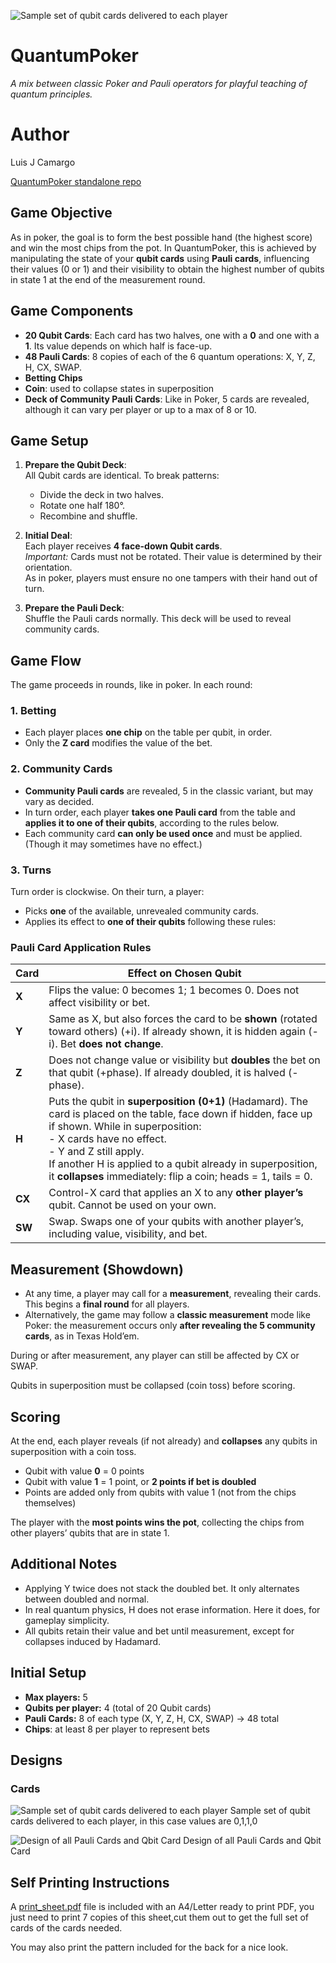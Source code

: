 ![Sample set of qubit cards delivered to each player](images/logo.png)

# QuantumPoker
*A mix between classic Poker and Pauli operators for playful teaching of quantum principles.*

# Author
Luis J Camargo

[QuantumPoker standalone repo](https://github.com/ljcamargo/quantumpoker)

## Game Objective
As in poker, the goal is to form the best possible hand (the highest score) and win the most chips from the pot. In QuantumPoker, this is achieved by manipulating the state of your **qubit cards** using **Pauli cards**, influencing their values (0 or 1) and their visibility to obtain the highest number of qubits in state 1 at the end of the measurement round.

## Game Components
- **20 Qubit Cards**: Each card has two halves, one with a **0** and one with a **1**. Its value depends on which half is face-up.
- **48 Pauli Cards**: 8 copies of each of the 6 quantum operations: X, Y, Z, H, CX, SWAP.
- **Betting Chips**
- **Coin**: used to collapse states in superposition
- **Deck of Community Pauli Cards**: Like in Poker, 5 cards are revealed, although it can vary per player or up to a max of 8 or 10.

## Game Setup
1. **Prepare the Qubit Deck**:  
   All Qubit cards are identical. To break patterns:
   - Divide the deck in two halves.
   - Rotate one half 180°.
   - Recombine and shuffle.

2. **Initial Deal**:  
   Each player receives **4 face-down Qubit cards**.  
   *Important:* Cards must not be rotated. Their value is determined by their orientation.  
   As in poker, players must ensure no one tampers with their hand out of turn.

3. **Prepare the Pauli Deck**:  
   Shuffle the Pauli cards normally. This deck will be used to reveal community cards.

## Game Flow
The game proceeds in rounds, like in poker. In each round:

### 1. Betting
- Each player places **one chip** on the table per qubit, in order.
- Only the **Z card** modifies the value of the bet.

### 2. Community Cards
- **Community Pauli cards** are revealed, 5 in the classic variant, but may vary as decided.
- In turn order, each player **takes one Pauli card** from the table and **applies it to one of their qubits**, according to the rules below.
- Each community card **can only be used once** and must be applied. (Though it may sometimes have no effect.)

### 3. Turns
Turn order is clockwise. On their turn, a player:
- Picks **one** of the available, unrevealed community cards.
- Applies its effect to **one of their qubits** following these rules:

### Pauli Card Application Rules

| Card | Effect on Chosen Qubit |
|------|------------------------|
| **X** | Flips the value: 0 becomes 1; 1 becomes 0. Does not affect visibility or bet. |
| **Y** | Same as X, but also forces the card to be **shown** (rotated toward others) (+i). If already shown, it is hidden again (-i). Bet **does not change**. |
| **Z** | Does not change value or visibility but **doubles** the bet on that qubit (+phase). If already doubled, it is halved (-phase). |
| **H** | Puts the qubit in **superposition (0+1)** (Hadamard). The card is placed on the table, face down if hidden, face up if shown. While in superposition:<br>- X cards have no effect.<br>- Y and Z still apply.<br>If another H is applied to a qubit already in superposition, it **collapses** immediately: flip a coin; heads = 1, tails = 0. |
| **CX** | Control-X card that applies an X to any **other player’s** qubit. Cannot be used on your own. |
| **SW** | Swap. Swaps one of your qubits with another player’s, including value, visibility, and bet. |

## Measurement (Showdown)
- At any time, a player may call for a **measurement**, revealing their cards. This begins a **final round** for all players.
- Alternatively, the game may follow a **classic measurement** mode like Poker: the measurement occurs only **after revealing the 5 community cards**, as in Texas Hold’em.

During or after measurement, any player can still be affected by CX or SWAP.

Qubits in superposition must be collapsed (coin toss) before scoring.

## Scoring
At the end, each player reveals (if not already) and **collapses** any qubits in superposition with a coin toss.

- Qubit with value **0** = 0 points  
- Qubit with value **1** = 1 point, or **2 points if bet is doubled**  
- Points are added only from qubits with value 1 (not from the chips themselves)

The player with the **most points wins the pot**, collecting the chips from other players’ qubits that are in state 1.

## Additional Notes
- Applying Y twice does not stack the doubled bet. It only alternates between doubled and normal.
- In real quantum physics, H does not erase information. Here it does, for gameplay simplicity.
- All qubits retain their value and bet until measurement, except for collapses induced by Hadamard.

## Initial Setup
- **Max players:** 5  
- **Qubits per player:** 4 (total of 20 Qubit cards)  
- **Pauli Cards:** 8 of each type (X, Y, Z, H, CX, SWAP) → 48 total  
- **Chips**: at least 8 per player to represent bets

## Designs
### Cards
![Sample set of qubit cards delivered to each player](images/hand.png)
Sample set of qubit cards delivered to each player, in this case values are 0,1,1,0

![Design of all Pauli Cards and Qbit Card](images/cards.png)
Design of all Pauli Cards and Qbit Card

## Self Printing Instructions

A [print_sheet.pdf](print_sheet.pdf) file is included with an A4/Letter ready to print PDF, you just need to print 7 copies of this sheet,cut them out to get the full set of cards of the cards needed.

You may also print the pattern included for the back for a nice look.
